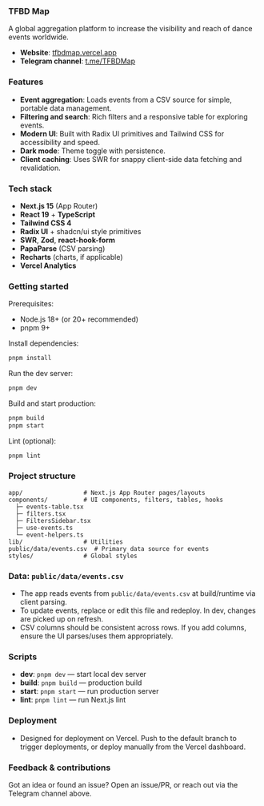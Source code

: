 ### TFBD Map

A global aggregation platform to increase the visibility and reach of dance events worldwide.

- **Website**: [tfbdmap.vercel.app](https://tfbdmap.vercel.app/)
- **Telegram channel**: [t.me/TFBDMap](https://t.me/TFBDMap)

### Features

- **Event aggregation**: Loads events from a CSV source for simple, portable data management.
- **Filtering and search**: Rich filters and a responsive table for exploring events.
- **Modern UI**: Built with Radix UI primitives and Tailwind CSS for accessibility and speed.
- **Dark mode**: Theme toggle with persistence.
- **Client caching**: Uses SWR for snappy client-side data fetching and revalidation.

### Tech stack

- **Next.js 15** (App Router)
- **React 19** + **TypeScript**
- **Tailwind CSS 4**
- **Radix UI** + shadcn/ui style primitives
- **SWR**, **Zod**, **react-hook-form**
- **PapaParse** (CSV parsing)
- **Recharts** (charts, if applicable)
- **Vercel Analytics**

### Getting started

Prerequisites:
- Node.js 18+ (or 20+ recommended)
- pnpm 9+

Install dependencies:

```bash
pnpm install
```

Run the dev server:

```bash
pnpm dev
```

Build and start production:

```bash
pnpm build
pnpm start
```

Lint (optional):

```bash
pnpm lint
```

### Project structure

```text
app/                 # Next.js App Router pages/layouts
components/          # UI components, filters, tables, hooks
  ├─ events-table.tsx
  ├─ filters.tsx
  ├─ FiltersSidebar.tsx
  ├─ use-events.ts
  └─ event-helpers.ts
lib/                 # Utilities
public/data/events.csv  # Primary data source for events
styles/              # Global styles
```

### Data: `public/data/events.csv`

- The app reads events from `public/data/events.csv` at build/runtime via client parsing.
- To update events, replace or edit this file and redeploy. In dev, changes are picked up on refresh.
- CSV columns should be consistent across rows. If you add columns, ensure the UI parses/uses them appropriately.

### Scripts

- **dev**: `pnpm dev` — start local dev server
- **build**: `pnpm build` — production build
- **start**: `pnpm start` — run production server
- **lint**: `pnpm lint` — run Next.js lint

### Deployment

- Designed for deployment on Vercel. Push to the default branch to trigger deployments, or deploy manually from the Vercel dashboard.

### Feedback & contributions

Got an idea or found an issue? Open an issue/PR, or reach out via the Telegram channel above.
